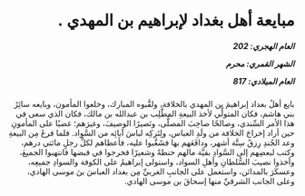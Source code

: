 <h1 dir="rtl">مبايعة أهل بغداد لإبراهيم بن المهدي .</h1>

<h5 dir="rtl">العام الهجري:  202

الشهر القمري: محرم

العام الميلادي: 817</h5>

<p dir="rtl">بايع أهلُ بغداد إبراهيمَ بن المهدي بالخلافة، ولقَّبوه المبارك، وخلعوا المأمون، وبايعه سائِرُ بني هاشم، فكان المتولِّي لأخذ البيعةِ المطَّلِب بن عبدالله بن مالك، فكان الذي سعى في هذا الأمر السِّندي، وصالحًا صاحِبَ المصلَّى، ونَصيرًا الوصيفَ، وغيرَهم؛ غضبًا على المأمونِ حين أراد إخراجَ الخلافة من ولَدِ العباس، ولِتَركِه لباسَ آبائِه من السَّواد. فلما فرغَ مِن البيعةِ وعد الجُندِ رِزقُ سِتَّة أشهر، ودافَعَهم بها فشَغَّبوا عليه، فأعطاهم لكلِّ رجلٍ مائتي درهم، وكتب لبعضِهم إلى السَّوادِ بقيَّة مالهم حنطةً وشعيرًا فخرجوا في قبضها فانتهبوا الجميعَ، وأخذوا نصيبَ السُّلطانِ وأهلِ السواد، واستولى إبراهيمُ على الكوفة والسوادِ جميعِه، وعسكَرَ بالمدائن، واستعمل على الجانبِ الغربيِّ مِن بغداد العباسَ بنَ موسى الهادي، وعلى الجانب الشرقيِّ منها إسحاقَ بن موسى الهادي.</p></br>
